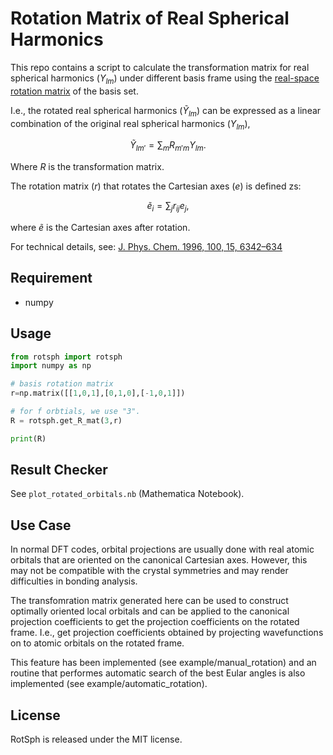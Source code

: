 # Rotation Matrix of Real Spherical Harmonics
This repo contains a script to calculate the transformation matrix for real 
spherical harmonics ($Y_{lm}$) under different basis frame using the 
[real-space rotation matrix](https://en.wikipedia.org/wiki/Rotation_matrix) of 
the basis set.

I.e., the rotated real spherical harmonics ($\tilde Y_{lm}$) can be expressed 
as a linear combination of the original real spherical harmonics ($Y_{lm}$),

$$
\tilde Y_{lm'} = \sum_{m} R_{m'm} Y_{lm}.
$$

Where $R$ is the transformation matrix.

The rotation matrix ($r$) that rotates the Cartesian axes ($e$) is defined zs:

$$
\tilde e_{i} = \sum_j r_{ij} e_j,
$$

where $\tilde e$ is the Cartesian axes after rotation.

For technical details, see: [J. Phys. Chem. 1996, 100, 15, 6342–634](https://pubs.acs.org/doi/10.1021/jp953350u)

## Requirement
- numpy

## Usage

```python
from rotsph import rotsph
import numpy as np

# basis rotation matrix
r=np.matrix([[1,0,1],[0,1,0],[-1,0,1]])

# for f orbtials, we use "3".
R = rotsph.get_R_mat(3,r)

print(R)
```

## Result Checker
See `plot_rotated_orbitals.nb` (Mathematica Notebook).

## Use Case
In normal DFT codes, orbital projections are usually done with real atomic 
orbitals that are oriented on the canonical Cartesian axes. However, this may 
not be compatible with the crystal symmetries and may render difficulties in 
bonding analysis.

The transfomration matrix generated here can be used to construct optimally 
oriented local orbitals and can be applied to the canonical projection 
coefficients to get the projection coefficients on the rotated frame. 
I.e., get projection coefficients obtained by projecting wavefunctions on to 
atomic orbitals on the rotated frame.

This feature has been implemented (see example/manual_rotation) and an routine
that performes automatic search of the best Eular angles is also implemented
(see example/automatic_rotation).

## License
RotSph is released under the MIT license.

